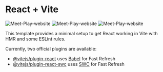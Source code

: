 # React + Vite


![Meet-Play-website](https://i.pinimg.com/originals/e6/6c/15/e66c1554086c4fab20512363b5698e53.png)
![Meet-Play-website](https://i.pinimg.com/originals/ed/41/dd/ed41dd4b14d80e893d8dd7e1a208233b.png)
![Meet-Play-website](https://i.pinimg.com/originals/63/fa/fb/63fafb598c35aa41deed48e01d7314a6.png)

This template provides a minimal setup to get React working in Vite with HMR and some ESLint rules.

Currently, two official plugins are available:

- [@vitejs/plugin-react](https://github.com/vitejs/vite-plugin-react/blob/main/packages/plugin-react/README.md) uses [Babel](https://babeljs.io/) for Fast Refresh
- [@vitejs/plugin-react-swc](https://github.com/vitejs/vite-plugin-react-swc) uses [SWC](https://swc.rs/) for Fast Refresh
